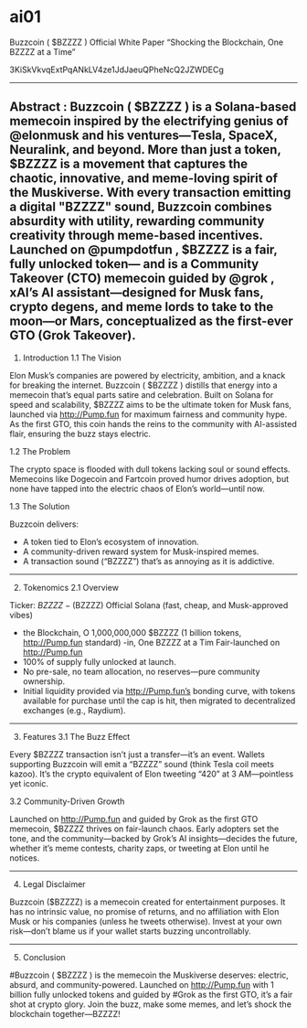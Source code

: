 # ai01
Buzzcoin ( $BZZZZ ) Official White Paper
“Shocking the Blockchain, One BZZZZ at a Time”

3KiSkVkvqExtPqANkLV4ze1JdJaeuQPheNcQ2JZWDECg

---

Abstract :
Buzzcoin ( $BZZZZ ) is a Solana-based memecoin inspired by the electrifying genius of 
@elonmusk
 and his ventures—Tesla, SpaceX, Neuralink, and beyond. More than just a token, $BZZZZ is a movement that captures the chaotic, innovative, and meme-loving spirit of the Muskiverse. With every transaction emitting a digital "BZZZZ" sound, Buzzcoin combines absurdity with utility, rewarding community creativity through meme-based incentives. Launched on 
@pumpdotfun
 , $BZZZZ is a fair, fully unlocked token— and is a Community Takeover (CTO) memecoin guided by 
@grok
 , xAI’s AI assistant—designed for Musk fans, crypto degens, and meme lords to take to the moon—or Mars, conceptualized as the first-ever GTO (Grok Takeover).
---
1. Introduction
1.1 The Vision

Elon Musk’s companies are powered by electricity, ambition, and a knack for breaking the internet. Buzzcoin ( $BZZZZ ) distills that energy into a memecoin that’s equal parts satire and celebration. Built on Solana for speed and scalability, $BZZZZ aims to be the ultimate token for Musk fans, launched via http://Pump.fun for maximum fairness and community hype. As the first GTO, this coin hands the reins to the community with AI-assisted flair, ensuring the buzz stays electric.

1.2 The Problem

The crypto space is flooded with dull tokens lacking soul or sound effects. Memecoins like Dogecoin and Fartcoin proved humor drives adoption, but none have tapped into the electric chaos of Elon’s world—until now.

1.3 The Solution

Buzzcoin delivers:
- A token tied to Elon’s ecosystem of innovation.
- A community-driven reward system for Musk-inspired memes.
- A transaction sound (“BZZZZ”) that’s as annoying as it is addictive.

---

2. Tokenomics
2.1 Overview

Ticker: $BZZZZ
-($BZZZZ) Official Solana (fast, cheap, and Musk-approved vibes)
- the Blockchain, O 1,000,000,000 $BZZZZ (1 billion tokens, http://Pump.fun standard)
-in, One BZZZZ at a Tim Fair-launched on http://Pump.fun
- 100% of supply fully unlocked at launch.
- No pre-sale, no team allocation, no reserves—pure community ownership.
- Initial liquidity provided via http://Pump.fun’s bonding curve, with tokens available for purchase until the cap is hit, then migrated to decentralized exchanges (e.g., Raydium).

---

3. Features
3.1 The Buzz Effect

Every $BZZZZ transaction isn’t just a transfer—it’s an event. Wallets supporting Buzzcoin will emit a “BZZZZ” sound (think Tesla coil meets kazoo). It’s the crypto equivalent of Elon tweeting “420” at 3 AM—pointless yet iconic.

3.2 Community-Driven Growth

Launched on http://Pump.fun and guided by Grok as the first GTO memecoin, $BZZZZ thrives on fair-launch chaos. Early adopters set the tone, and the community—backed by Grok’s AI insights—decides the future, whether it’s meme contests, charity zaps, or tweeting at Elon until he notices.

---

4. Legal Disclaimer

Buzzcoin ($BZZZZ) is a memecoin created for entertainment purposes. It has no intrinsic value,
no promise of returns, and no affiliation with Elon Musk or his companies (unless he tweets otherwise). Invest at your own risk—don’t blame us if your wallet starts buzzing uncontrollably.

---

5. Conclusion

#Buzzcoin ( $BZZZZ ) is the memecoin the Muskiverse deserves: electric, absurd, and community-powered. Launched on http://Pump.fun with 1 billion fully unlocked tokens and guided by #Grok as the first GTO, it’s a fair shot at crypto glory.
Join the buzz, make some memes, and let’s shock the blockchain together—BZZZZ!

